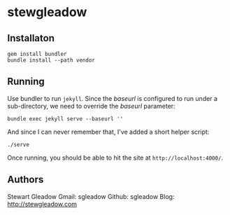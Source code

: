 stewgleadow
===========

Installaton
-----------

```
gem install bundler
bundle install --path vendor
```

Running
-------

Use bundler to run `jekyll`. Since the *baseurl* is configured to run under a sub-directory, we need to override the *baseurl* parameter:

```
bundle exec jekyll serve --baseurl ''
```

And since I can never remember that, I've added a short helper script:

```
./serve
```

Once running, you should be able to hit the site at `http://localhost:4000/`.

Authors
-------

Stewart Gleadow
Gmail: sgleadow
Github: sgleadow
Blog: http://stewgleadow.com
